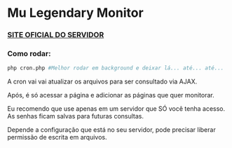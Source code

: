 # Mu Legendary Monitor

### [SITE OFICIAL DO SERVIDOR](https://mulegendary.net/)

### Como rodar:

```bash
php cron.php #Melhor rodar em background e deixar lá... até... até...
```

A cron vai vai atualizar os arquivos para ser consultado via AJAX.

Após, é só acessar a página e adicionar as páginas que quer monitorar.

Eu recomendo que use apenas em um servidor que SÓ você tenha acesso. As senhas ficam salvas para futuras consultas.

Depende a configuração que está no seu servidor, pode precisar liberar permissão de escrita em arquivos.
